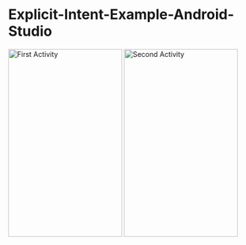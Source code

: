 # Explicit-Intent-Example-Android-Studio

<img src="https://user-images.githubusercontent.com/71398791/217308202-978f4861-6bbc-49e3-95c0-211628d25bf0.jpg" alt="First Activity" width="230" height="380"/>
<img src="https://user-images.githubusercontent.com/71398791/217308224-7cc047a0-1edf-45ea-9e98-1e1d50ab29ea.jpg" alt="Second Activity" width="230" height="380"/>

